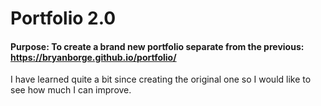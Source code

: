 # Portfolio 2.0

#### Purpose: To create a brand new portfolio separate from the previous: https://bryanborge.github.io/portfolio/

I have learned quite a bit since creating the original one so I would like to see how much I can improve.

